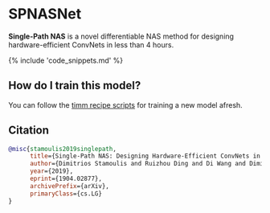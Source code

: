 # SPNASNet

**Single-Path NAS** is a novel differentiable NAS method for designing hardware-efficient ConvNets in less than 4 hours.

{% include 'code_snippets.md' %}

## How do I train this model?

You can follow the [timm recipe scripts](https://rwightman.github.io/pytorch-image-models/scripts/) for training a new model afresh.

## Citation

```BibTeX
@misc{stamoulis2019singlepath,
      title={Single-Path NAS: Designing Hardware-Efficient ConvNets in less than 4 Hours}, 
      author={Dimitrios Stamoulis and Ruizhou Ding and Di Wang and Dimitrios Lymberopoulos and Bodhi Priyantha and Jie Liu and Diana Marculescu},
      year={2019},
      eprint={1904.02877},
      archivePrefix={arXiv},
      primaryClass={cs.LG}
}
```

<!--
Type: model-index
Collections:
- Name: SPNASNet
  Paper:
    Title: 'Single-Path NAS: Designing Hardware-Efficient ConvNets in less than 4
      Hours'
    URL: https://paperswithcode.com/paper/single-path-nas-designing-hardware-efficient
Models:
- Name: spnasnet_100
  In Collection: SPNASNet
  Metadata:
    FLOPs: 442385600
    Parameters: 4420000
    File Size: 17902337
    Architecture:
    - Average Pooling
    - Batch Normalization
    - Convolution
    - Depthwise Separable Convolution
    - Dropout
    - ReLU
    Tasks:
    - Image Classification
    Training Data:
    - ImageNet
    ID: spnasnet_100
    Crop Pct: '0.875'
    Image Size: '224'
    Interpolation: bilinear
  Code: https://github.com/rwightman/pytorch-image-models/blob/9a25fdf3ad0414b4d66da443fe60ae0aa14edc84/timm/models/efficientnet.py#L995
  Weights: https://github.com/rwightman/pytorch-image-models/releases/download/v0.1-weights/spnasnet_100-048bc3f4.pth
  Results:
  - Task: Image Classification
    Dataset: ImageNet
    Metrics:
      Top 1 Accuracy: 74.08%
      Top 5 Accuracy: 91.82%
-->
